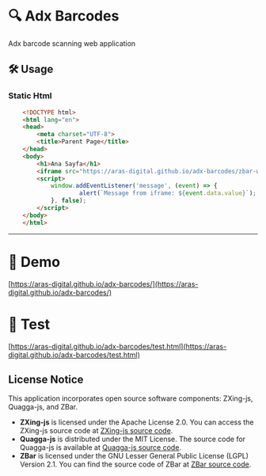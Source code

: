# 🔍 Adx Barcodes

Adx barcode scanning web application

## 🛠️ Usage


### Static Html

```html
    <!DOCTYPE html>
    <html lang="en">
    <head>
        <meta charset="UTF-8">
        <title>Parent Page</title>
    </head>
    <body>
        <h1>Ana Sayfa</h1>
        <iframe src="https://aras-digital.github.io/adx-barcodes/zbar-wasm/index.html" style="width: 600px; height: 400px;"></iframe>
        <script>
            window.addEventListener('message', (event) => {
                    alert(`Message from iframe: ${event.data.value}`);
            }, false);
        </script>
    </body>
    </html>

```
---
# 🚀 Demo
[https://aras-digital.github.io/adx-barcodes/](https://aras-digital.github.io/adx-barcodes/)
# 🧪 Test
[https://aras-digital.github.io/adx-barcodes/test.html](https://aras-digital.github.io/adx-barcodes/test.html)


## License Notice

This application incorporates open source software components: ZXing-js, Quagga-js, and ZBar.

- **ZXing-js** is licensed under the Apache License 2.0. You can access the ZXing-js source code at [ZXing-js source code](https://github.com/zxing-js/library).
- **Quagga-js** is distributed under the MIT License. The source code for Quagga-js is available at [Quagga-js source code](https://github.com/serratus/quaggaJS).
- **ZBar** is licensed under the GNU Lesser General Public License (LGPL) Version 2.1. You can find the source code of ZBar at [ZBar source code](https://github.com/mchehab/zbar).
